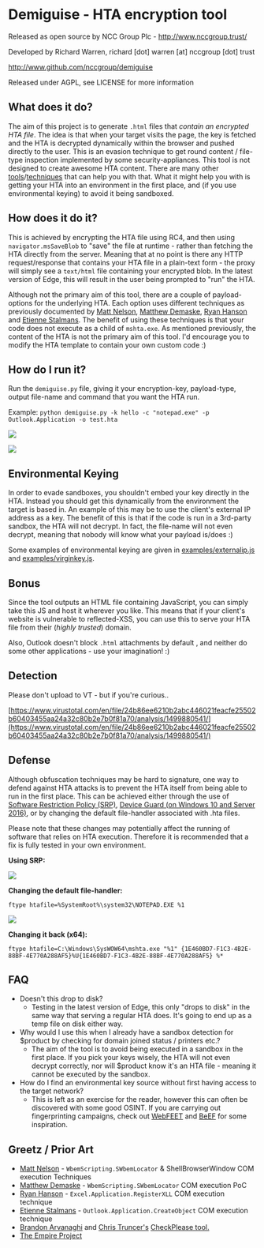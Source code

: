 # Demiguise - HTA encryption tool

Released as open source by NCC Group Plc - http://www.nccgroup.trust/

Developed by Richard Warren, richard [dot] warren [at] nccgroup [dot] trust

http://www.github.com/nccgroup/demiguise

Released under AGPL, see LICENSE for more information

## What does it do? ##

The aim of this project is to generate `.html` files that *contain an encrypted HTA file*. The idea is that when your target visits the page, the key is fetched and the HTA is decrypted dynamically within the browser and pushed directly to the user. This is an evasion technique to get round content / file-type inspection implemented by some security-appliances. This tool is not designed to create awesome HTA content. There are many other [tools](https://github.com/vysec/morphHTA "morphHTA")/[techniques](https://github.com/subTee/Shellcode-Via-HTA "Shellcode-Via-HTA") that can help you with that. What it might help you with is getting your HTA into an environment in the first place, and (if you use environmental keying) to avoid it being sandboxed.

## How does it do it? ##

This is achieved by encrypting the HTA file using RC4, and then using `navigator.msSaveBlob` to "save" the file at runtime - rather than fetching the HTA directly from the server. Meaning that at no point is there any HTTP request/response that contains your HTA file in a plain-text form - the proxy will simply see a `text/html` file containing your encrypted blob. In the latest version of Edge, this will result in the user being prompted to "run" the HTA.

Although not the primary aim of this tool, there are a couple of payload-options for the underlying HTA. Each option uses different techniques as previously documented by [Matt Nelson](https://twitter.com/enigma0x3/status/870810601483894784 "Matt Nelson"), [Matthew Demaske](https://github.com/MatthewDemaske/ThreatHuntingStuff/tree/master/HTAtricks "Matthew Demaske"), [Ryan Hanson](https://twitter.com/ryHanson) and [Etienne Stalmans](https://twitter.com/_staaldraad/status/889171980641021954 "Etienne Stalmans"). The benefit of using these techniques is that your code does not execute as a child of `mshta.exe`. As mentioned previously, the content of the HTA is not the primary aim of this tool. I'd encourage you to modify the HTA template to contain your own custom code :)

## How do I run it? ##

Run the `demiguise.py` file, giving it your encryption-key, payload-type, output file-name and command that you want the HTA run.

Example: ```python demiguise.py -k hello -c "notepad.exe" -p Outlook.Application -o test.hta```

![](https://media.giphy.com/media/l1J3HdXkbCCe7sqWY/giphy.gif)

![](https://media.giphy.com/media/l0IylM6alcr7PwEyk/giphy.gif)

## Environmental Keying ##

In order to evade sandboxes, you shouldn't embed your key directly in the HTA. Instead you should get this dynamically from the environment the target is based in. An example of this may be to use the client's external IP address as a key. The benefit of this is that if the code is run in a 3rd-party sandbox, the HTA will not decrypt. In fact, the file-name will not even decrypt, meaning that nobody will know what your payload is/does :)

Some examples of environmental keying are given in [examples/externalip.js](examples/externalip.js) and [examples/virginkey.js](examples/virginkey.js).

## Bonus ##

Since the tool outputs an HTML file containing JavaScript, you can simply take this JS and host it wherever you like. This means that if your client's website is vulnerable to reflected-XSS, you can use this to serve your HTA file from their (*highly trusted*) domain.

Also, Outlook doesn't block `.html` attachments by default , and neither do some other applications - use your imagination! :)

## Detection ##

Please don't upload to VT - but if you're curious..

[https://www.virustotal.com/en/file/24b86ee6210b2abc446021feacfe25502b60403455aa24a32c80b2e7b0f81a70/analysis/1499880541/](https://www.virustotal.com/en/file/24b86ee6210b2abc446021feacfe25502b60403455aa24a32c80b2e7b0f81a70/analysis/1499880541/)

## Defense ##

Although obfuscation techniques may be hard to signature, one way to defend against HTA attacks is to prevent the HTA itself from being able to run in the first place. This can be achieved either through the use of [Software Restriction Policy (SRP)](https://technet.microsoft.com/en-us/library/cc734043(v=ws.10).aspx), [Device Guard (on Windows 10 and Server 2016)](https://technet.microsoft.com/en-us/library/cc734043(v=ws.10).aspx), or by changing the default file-handler associated with .hta files.

Please note that these changes may potentially affect the running of software that relies on HTA execution. Therefore it is recommended that a fix is fully tested in your own environment.

**Using SRP:**

![](https://media.giphy.com/media/3oKIPwzrm6okTJwcEM/giphy.gif)

**Changing the default file-handler:**

    ftype htafile=%SystemRoot%\system32\NOTEPAD.EXE %1

![](https://media.giphy.com/media/xUOrwiKh5KcKMYl89q/giphy.gif)

**Changing it back (x64):**

    ftype htafile=C:\Windows\SysWOW64\mshta.exe "%1" {1E460BD7-F1C3-4B2E-88BF-4E770A288AF5}%U{1E460BD7-F1C3-4B2E-88BF-4E770A288AF5} %*

## FAQ ##

- Doesn't this drop to disk?
	- Testing in the latest version of Edge, this only "drops to disk" in the same way that serving a regular HTA does. It's going to end up as a temp file on disk either way.
- Why would I use this when I already have a sandbox detection for $product by checking for domain joined status / printers etc.?
	- The aim of the tool is to avoid being executed in a sandbox in the first place. If you pick your keys wisely, the HTA will not even decrypt correctly, nor will $product know it's an HTA file - meaning it cannot be executed by the sandbox.
- How do I find an environmental key source without first having access to the target network?
	- This is left as an exercise for the reader, however this can often be discovered with some good OSINT. If you are carrying out fingerprinting campaigns, check out [WebFEET](https://github.com/nccgroup/WebFEET "WebFEET") and [BeEF](https://github.com/beefproject/beef/wiki/Network-Discovery#get-http-servers "BeEF") for some inspiration.

## Greetz / Prior Art ##

- [Matt Nelson](https://twitter.com/enigma0x3 "Matt Nelson") - `WbemScripting.SWbemLocator` & ShellBrowserWindow COM execution Techniques
- [Matthew Demaske](https://github.com/MatthewDemaske/ThreatHuntingStuff/tree/master/HTAtricks) - `WbemScripting.SWbemLocator` COM execution PoC
- [Ryan Hanson](https://gist.github.com/ryhanson/227229866af52e2d963cf941af135a52) - `Excel.Application.RegisterXLL` COM execution technique
- [Etienne Stalmans](https://twitter.com/_staaldraad/status/889171980641021954) - `Outlook.Application.CreateObject` COM execution technique
- [Brandon Arvanaghi](https://twitter.com/arvanaghi) and [Chris Truncer's](https://twitter.com/christruncer) [CheckPlease tool.](https://github.com/Arvanaghi/CheckPlease)
- [The Empire Project](https://github.com/EmpireProject/Empire)



